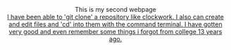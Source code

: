 <header>This is my second webpage<header>
<html>
<div><a href="www.theodinproject.com/courses/web-development-101/lessons/html-css"</a></div>
<body>
I have been able to 'git clone' a repository like clockwork. I also can create and edit files and 'cd' into them with the command terminal. I have gotten very good and even remember some things i forgot from college 13 years ago. 

</body>
</html>